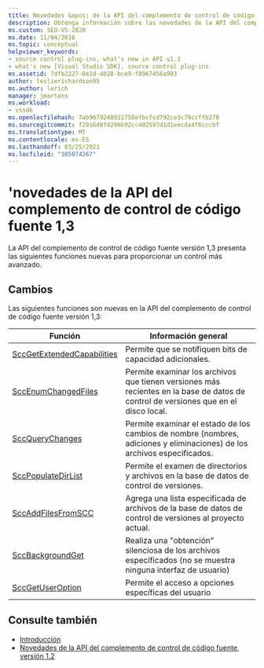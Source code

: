 ```yaml
---
title: Novedades &apos; de la API del complemento de control de código fuente 1,3
description: Obtenga información sobre las novedades de la API del complemento de control de código fuente versión 1,3, que presenta las nuevas funciones para proporcionar un control más avanzado.
ms.custom: SEO-VS-2020
ms.date: 11/04/2016
ms.topic: conceptual
helpviewer_keywords:
- source control plug-ins, what's new in API v1.3
- what's new [Visual Studio SDK], source control plug-ins
ms.assetid: 7dfb2227-6e1d-4028-bce9-f8967456a993
author: leslierichardson95
ms.author: lerich
manager: jmartens
ms.workload:
- vssdk
ms.openlocfilehash: 7ab9079248931758efbcfcd792ce3c79ccffb270
ms.sourcegitcommit: f2916d8fd296b92cc402597d1d1eecda4f6cccbf
ms.translationtype: MT
ms.contentlocale: es-ES
ms.lasthandoff: 03/25/2021
ms.locfileid: "105074267"
---
```

# <a name="what39s-new-in-the-source-control-plug-in-api-version-13"></a>&#39;novedades de la API del complemento de control de código fuente 1,3
La API del complemento de control de código fuente versión 1,3 presenta las siguientes funciones nuevas para proporcionar un control más avanzado.

## <a name="changes"></a>Cambios
 Las siguientes funciones son nuevas en la API del complemento de control de código fuente versión 1,3:

|Función|Información general|
|--------------|--------------|
|[SccGetExtendedCapabilities](../../extensibility/sccgetextendedcapabilities-function.md)|Permite que se notifiquen bits de capacidad adicionales.|
|[SccEnumChangedFiles](../../extensibility/sccenumchangedfiles-function.md)|Permite examinar los archivos que tienen versiones más recientes en la base de datos de control de versiones que en el disco local.|
|[SccQueryChanges](../../extensibility/sccquerychanges-function.md)|Permite examinar el estado de los cambios de nombre (nombres, adiciones y eliminaciones) de los archivos especificados.|
|[SccPopulateDirList](../../extensibility/sccpopulatedirlist-function.md)|Permite el examen de directorios y archivos en la base de datos de control de versiones.|
|[SccAddFilesFromSCC](../../extensibility/sccaddfilesfromscc-function.md)|Agrega una lista especificada de archivos de la base de datos de control de versiones al proyecto actual.|
|[SccBackgroundGet](../../extensibility/sccbackgroundget-function.md)|Realiza una "obtención" silenciosa de los archivos especificados (no se muestra ninguna interfaz de usuario)|
|[SccGetUserOption](../../extensibility/sccgetuseroption-function.md)|Permite el acceso a opciones específicas del usuario|

## <a name="see-also"></a>Consulte también
- [Introducción](../../extensibility/internals/getting-started-with-source-control-plug-ins.md)
- [Novedades de la API del complemento de control de código fuente, versión 1.2](../../extensibility/internals/what-s-new-in-the-source-control-plug-in-api-version-1-2.md)
